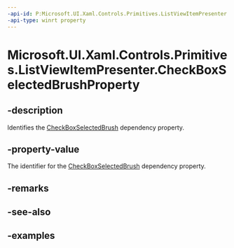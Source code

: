 ```yaml
---
-api-id: P:Microsoft.UI.Xaml.Controls.Primitives.ListViewItemPresenter.CheckBoxSelectedBrushProperty
-api-type: winrt property
---
```


# Microsoft.UI.Xaml.Controls.Primitives.ListViewItemPresenter.CheckBoxSelectedBrushProperty

<!--
public static Microsoft.UI.Xaml.DependencyProperty CheckBoxSelectedBrushProperty { get; }
-->


## -description

Identifies the [CheckBoxSelectedBrush](listviewitempresenter_checkboxselectedbrush.md) dependency property.

## -property-value

The identifier for the [CheckBoxSelectedBrush](listviewitempresenter_checkboxselectedbrush.md) dependency property.

## -remarks

## -see-also

## -examples


